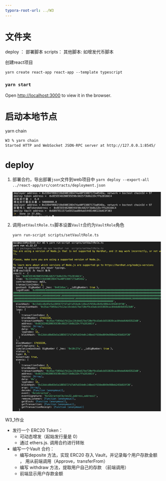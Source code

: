 ```yaml
---
typora-root-url: ../W3
---
```




# 文件夹
deploy ： 部署脚本
scripts： 其他脚本: 如增发代币脚本



创建react项目

```shell
yarn create react-app react-app --template typescript
```

### `yarn start`

 Open [http://localhost:3000](http://localhost:3000/) to view it in the browser.

# 启动本地节点

yarn chain
```shell
W3 % yarn chain
Started HTTP and WebSocket JSON-RPC server at http://127.0.0.1:8545/
```
# deploy
1. 部署合约，导出部署`json`文件到web项目中
   `yarn deploy --export-all ../react-app/src/contracts/deployment.json`

   ![deploy](/img/deploy.png) 

2. 调用`setVaultRole.ts`脚本设置`Vault`合约为`VaultRole`角色

   `yarn run-script scripts/setVaultRole.ts  `

   ![setVaultRole](/img/setVaultRole.png)







W3_1作业

* 发⾏⼀个 ERC20 Token： 
   * 可动态增发（起始发⾏量是 0） 
   * 通过 ethers.js. 调⽤合约进⾏转账
* 编写⼀个Vault 合约：
   * 编写deposite ⽅法，实现 ERC20 存⼊ Vault，并记录每个⽤户存款⾦额 ， ⽤从前端调⽤（Approve，transferFrom） 
   * 编写 withdraw ⽅法，提取⽤户⾃⼰的存款 （前端调⽤）
   * 前端显示⽤户存款⾦额